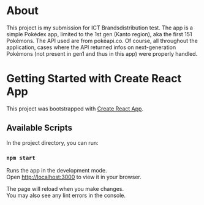 # About

This project is my submission for ICT Brandsdistribution test. The app is a simple Pokédex app, limited to the 1st gen
(Kanto region), aka the first 151 Pokémons. The API used are from pokéapi.co. Of course, all throughout the application,
cases where the API returned infos on next-generation Pokémons (not present in gen1 and thus in this app) were
properly handled. 

# Getting Started with Create React App

This project was bootstrapped with [Create React App](https://github.com/facebook/create-react-app).

## Available Scripts

In the project directory, you can run:

### `npm start`

Runs the app in the development mode.\
Open [http://localhost:3000](http://localhost:3000) to view it in your browser.

The page will reload when you make changes.\
You may also see any lint errors in the console.

